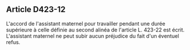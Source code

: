 ## Article D423-12

L'accord de l'assistant maternel pour travailler pendant une durée supérieure à celle définie au second alinéa
de l'article L. 423-22 est écrit. L'assistant maternel ne peut subir aucun préjudice du fait d'un éventuel refus.

